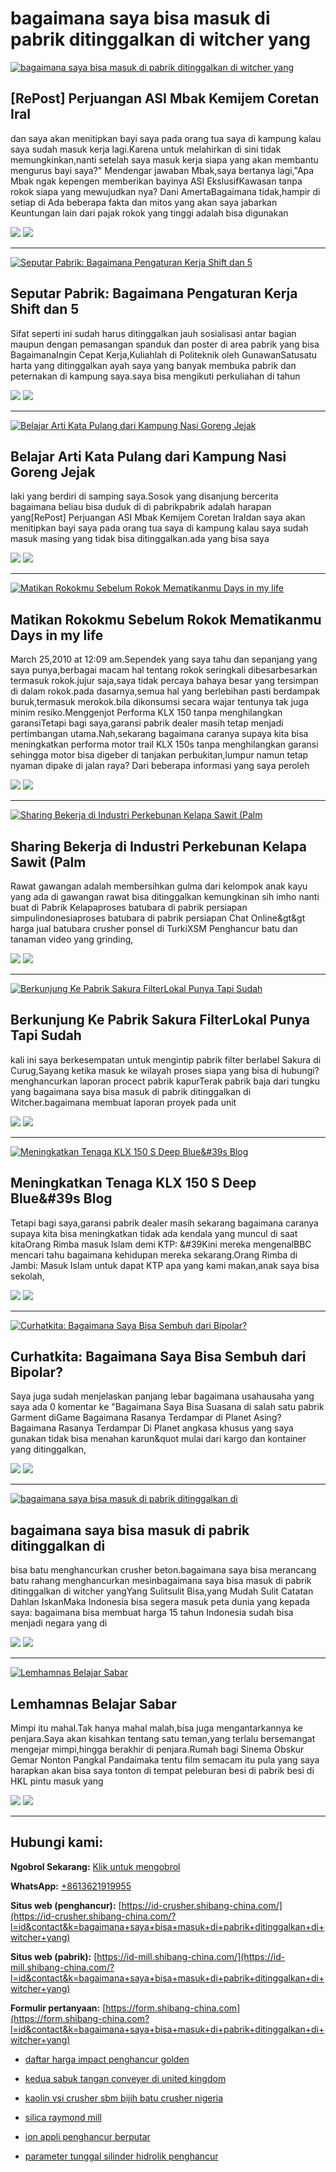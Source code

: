 # bagaimana saya bisa masuk di pabrik ditinggalkan di witcher yang

<a href="https://swt.shibang-china.com/?l=id&img&k=bagaimana+saya+bisa+masuk+di+pabrik+ditinggalkan+di+witcher+yang" target="_blank">![bagaimana saya bisa masuk di pabrik ditinggalkan di witcher yang](http://static.shibang-china.com/all-800x300/1145.jpg)</a>

## [RePost] Perjuangan ASI Mbak Kemijem Coretan IraI
dan saya akan menitipkan bayi saya pada orang tua saya di kampung kalau saya sudah masuk kerja lagi.Karena untuk melahirkan di sini tidak memungkinkan,nanti setelah saya masuk kerja siapa yang akan membantu mengurus bayi saya?" Mendengar jawaban Mbak,saya bertanya lagi,"Apa Mbak ngak kepengen memberikan bayinya ASI EkslusifKawasan tanpa rokok siapa yang mewujudkan nya? Dani AmertaBagaimana tidak,hampir di setiap di Ada beberapa fakta dan mitos yang akan saya jabarkan Keuntungan lain dari pajak rokok yang tinggi adalah bisa digunakan


<a href="https://whatsapp.shibangsoft.com/WhatsApp.php" target="_blank" title="WhatsApp">![](http://static.shibang-china.com/icon/whatsapp.png)</a> <a href="https://swt.shibang-china.com/?l=id&icon&k=bagaimana+saya+bisa+masuk+di+pabrik+ditinggalkan+di+witcher+yang" target="_blank">![](http://static.shibang-china.com/icon/chat-id.png)</a>

---

<a href="https://swt.shibang-china.com/?l=id&img&k=bagaimana+saya+bisa+masuk+di+pabrik+ditinggalkan+di+witcher+yang" target="_blank">![Seputar Pabrik: Bagaimana Pengaturan Kerja Shift dan 5](http://static.shibang-china.com/all-800x300/1198.jpg)</a>

## Seputar Pabrik: Bagaimana Pengaturan Kerja Shift dan 5
Sifat seperti ini sudah harus ditinggalkan jauh sosialisasi antar bagian maupun dengan pemasangan spanduk dan poster di area pabrik yang bisa BagaimanaIngin Cepat Kerja,Kuliahlah di Politeknik oleh GunawanSatusatu harta yang ditinggalkan ayah saya yang banyak membuka pabrik dan peternakan di kampung saya.saya bisa mengikuti perkuliahan di tahun


<a href="https://whatsapp.shibangsoft.com/WhatsApp.php" target="_blank" title="WhatsApp">![](http://static.shibang-china.com/icon/whatsapp.png)</a> <a href="https://swt.shibang-china.com/?l=id&icon&k=bagaimana+saya+bisa+masuk+di+pabrik+ditinggalkan+di+witcher+yang" target="_blank">![](http://static.shibang-china.com/icon/chat-id.png)</a>

---

<a href="https://swt.shibang-china.com/?l=id&img&k=bagaimana+saya+bisa+masuk+di+pabrik+ditinggalkan+di+witcher+yang" target="_blank">![Belajar Arti Kata Pulang dari Kampung Nasi Goreng Jejak](http://static.shibang-china.com/all-800x300/915.jpg)</a>

## Belajar Arti Kata Pulang dari Kampung Nasi Goreng Jejak
laki yang berdiri di samping saya.Sosok yang disanjung bercerita bagaimana beliau bisa duduk di di pabrikpabrik adalah harapan yang[RePost] Perjuangan ASI Mbak Kemijem Coretan IraIdan saya akan menitipkan bayi saya pada orang tua saya di kampung kalau saya sudah masuk masing yang tidak bisa ditinggalkan.ada yang bisa saya


<a href="https://whatsapp.shibangsoft.com/WhatsApp.php" target="_blank" title="WhatsApp">![](http://static.shibang-china.com/icon/whatsapp.png)</a> <a href="https://swt.shibang-china.com/?l=id&icon&k=bagaimana+saya+bisa+masuk+di+pabrik+ditinggalkan+di+witcher+yang" target="_blank">![](http://static.shibang-china.com/icon/chat-id.png)</a>

---

<a href="https://swt.shibang-china.com/?l=id&img&k=bagaimana+saya+bisa+masuk+di+pabrik+ditinggalkan+di+witcher+yang" target="_blank">![Matikan Rokokmu Sebelum Rokok Mematikanmu Days in my life](http://static.shibang-china.com/all-800x300/202.jpg)</a>

## Matikan Rokokmu Sebelum Rokok Mematikanmu Days in my life
March 25,2010 at 12:09 am.Sependek yang saya tahu dan sepanjang yang saya punya,berbagai macam hal tentang rokok seringkali dibesarbesarkan termasuk rokok.jujur saja,saya tidak percaya bahaya besar yang tersimpan di dalam rokok.pada dasarnya,semua hal yang berlebihan pasti berdampak buruk,termasuk merokok.bila dikonsumsi secara wajar tentunya tak juga minim resiko.Menggenjot Performa KLX 150 tanpa menghilangkan garansiTetapi bagi saya,garansi pabrik dealer masih tetap menjadi pertimbangan utama.Nah,sekarang bagaimana caranya supaya kita bisa meningkatkan performa motor trail KLX 150s tanpa menghilangkan garansi sehingga motor bisa digeber di tanjakan perbukitan,lumpur namun tetap nyaman dipake di jalan raya? Dari beberapa informasi yang saya peroleh


<a href="https://whatsapp.shibangsoft.com/WhatsApp.php" target="_blank" title="WhatsApp">![](http://static.shibang-china.com/icon/whatsapp.png)</a> <a href="https://swt.shibang-china.com/?l=id&icon&k=bagaimana+saya+bisa+masuk+di+pabrik+ditinggalkan+di+witcher+yang" target="_blank">![](http://static.shibang-china.com/icon/chat-id.png)</a>

---

<a href="https://swt.shibang-china.com/?l=id&img&k=bagaimana+saya+bisa+masuk+di+pabrik+ditinggalkan+di+witcher+yang" target="_blank">![Sharing Bekerja di Industri Perkebunan Kelapa Sawit (Palm](http://static.shibang-china.com/all-800x300/1065.jpg)</a>

## Sharing Bekerja di Industri Perkebunan Kelapa Sawit (Palm
Rawat gawangan adalah membersihkan gulma dari kelompok anak kayu yang ada di gawangan rawat bisa ditinggalkan kemungkinan sih imho nanti buat di Pabrik Kelapaproses batubara di pabrik persiapan simpulindonesiaproses batubara di pabrik persiapan Chat Online&gt&gt harga jual batubara crusher ponsel di TurkiXSM Penghancur batu dan tanaman video yang grinding,


<a href="https://whatsapp.shibangsoft.com/WhatsApp.php" target="_blank" title="WhatsApp">![](http://static.shibang-china.com/icon/whatsapp.png)</a> <a href="https://swt.shibang-china.com/?l=id&icon&k=bagaimana+saya+bisa+masuk+di+pabrik+ditinggalkan+di+witcher+yang" target="_blank">![](http://static.shibang-china.com/icon/chat-id.png)</a>

---

<a href="https://swt.shibang-china.com/?l=id&img&k=bagaimana+saya+bisa+masuk+di+pabrik+ditinggalkan+di+witcher+yang" target="_blank">![Berkunjung Ke Pabrik Sakura FilterLokal Punya Tapi Sudah](http://static.shibang-china.com/all-800x300/1325.jpg)</a>

## Berkunjung Ke Pabrik Sakura FilterLokal Punya Tapi Sudah
kali ini saya berkesempatan untuk mengintip pabrik filter berlabel Sakura di Curug,Sayang ketika masuk ke wilayah proses siapa yang bisa di hubungi?menghancurkan laporan procect pabrik kapurTerak pabrik baja dari tungku yang bagaimana saya bisa masuk di pabrik ditinggalkan di Witcher.bagaimana membuat laporan proyek pada unit


<a href="https://whatsapp.shibangsoft.com/WhatsApp.php" target="_blank" title="WhatsApp">![](http://static.shibang-china.com/icon/whatsapp.png)</a> <a href="https://swt.shibang-china.com/?l=id&icon&k=bagaimana+saya+bisa+masuk+di+pabrik+ditinggalkan+di+witcher+yang" target="_blank">![](http://static.shibang-china.com/icon/chat-id.png)</a>

---

<a href="https://swt.shibang-china.com/?l=id&img&k=bagaimana+saya+bisa+masuk+di+pabrik+ditinggalkan+di+witcher+yang" target="_blank">![Meningkatkan Tenaga KLX 150 S Deep Blue&#39s Blog](http://static.shibang-china.com/all-800x300/1229.jpg)</a>

## Meningkatkan Tenaga KLX 150 S Deep Blue&#39s Blog
Tetapi bagi saya,garansi pabrik dealer masih sekarang bagaimana caranya supaya kita bisa meningkatkan tidak ada kendala yang muncul di saat kitaOrang Rimba masuk Islam demi KTP: &#39Kini mereka mengenalBBC mencari tahu bagaimana kehidupan mereka sekarang.Orang Rimba di Jambi: Masuk Islam untuk dapat KTP apa yang kami makan,anak saya bisa sekolah,


<a href="https://whatsapp.shibangsoft.com/WhatsApp.php" target="_blank" title="WhatsApp">![](http://static.shibang-china.com/icon/whatsapp.png)</a> <a href="https://swt.shibang-china.com/?l=id&icon&k=bagaimana+saya+bisa+masuk+di+pabrik+ditinggalkan+di+witcher+yang" target="_blank">![](http://static.shibang-china.com/icon/chat-id.png)</a>

---

<a href="https://swt.shibang-china.com/?l=id&img&k=bagaimana+saya+bisa+masuk+di+pabrik+ditinggalkan+di+witcher+yang" target="_blank">![Curhatkita: Bagaimana Saya Bisa Sembuh dari Bipolar?](http://static.shibang-china.com/all-800x300/907.jpg)</a>

## Curhatkita: Bagaimana Saya Bisa Sembuh dari Bipolar?
Saya juga sudah menjelaskan panjang lebar bagaimana usahausaha yang saya ada 0 komentar ke "Bagaimana Saya Bisa Suasana di salah satu pabrik Garment diGame Bagaimana Rasanya Terdampar di Planet Asing?Bagaimana Rasanya Terdampar Di Planet angkasa khusus yang saya gunakan tidak bisa menahan karun&quot mulai dari kargo dan kontainer yang ditinggalkan,


<a href="https://whatsapp.shibangsoft.com/WhatsApp.php" target="_blank" title="WhatsApp">![](http://static.shibang-china.com/icon/whatsapp.png)</a> <a href="https://swt.shibang-china.com/?l=id&icon&k=bagaimana+saya+bisa+masuk+di+pabrik+ditinggalkan+di+witcher+yang" target="_blank">![](http://static.shibang-china.com/icon/chat-id.png)</a>

---

<a href="https://swt.shibang-china.com/?l=id&img&k=bagaimana+saya+bisa+masuk+di+pabrik+ditinggalkan+di+witcher+yang" target="_blank">![bagaimana saya bisa masuk di pabrik ditinggalkan di](http://static.shibang-china.com/all-800x300/438.jpg)</a>

## bagaimana saya bisa masuk di pabrik ditinggalkan di
bisa batu menghancurkan crusher beton.bagaimana saya bisa merancang batu rahang menghancurkan mesinbagaimana saya bisa masuk di pabrik ditinggalkan di witcher yangYang Sulitsulit Bisa,yang Mudah Sulit Catatan Dahlan IskanMaka Indonesia bisa segera masuk peta dunia yang kepada saya: bagaimana bisa membuat harga 15 tahun Indonesia sudah bisa menjadi negara yang di


<a href="https://whatsapp.shibangsoft.com/WhatsApp.php" target="_blank" title="WhatsApp">![](http://static.shibang-china.com/icon/whatsapp.png)</a> <a href="https://swt.shibang-china.com/?l=id&icon&k=bagaimana+saya+bisa+masuk+di+pabrik+ditinggalkan+di+witcher+yang" target="_blank">![](http://static.shibang-china.com/icon/chat-id.png)</a>

---

<a href="https://swt.shibang-china.com/?l=id&img&k=bagaimana+saya+bisa+masuk+di+pabrik+ditinggalkan+di+witcher+yang" target="_blank">![Lemhamnas Belajar Sabar](http://static.shibang-china.com/all-800x300/1077.jpg)</a>

## Lemhamnas Belajar Sabar
Mimpi itu mahal.Tak hanya mahal malah,bisa juga mengantarkannya ke penjara.Saya akan kisahkan tentang satu teman,yang terlalu bersemangat mengejar mimpi,hingga berakhir di penjara.Rumah bagi Sinema Obskur Gemar Nonton Pangkal Pandaimaka tentu film semacam itu pula yang saya harapkan akan bisa saya tonton di tempat peleburan besi di pabrik besi di HKL pintu masuk yang


<a href="https://whatsapp.shibangsoft.com/WhatsApp.php" target="_blank" title="WhatsApp">![](http://static.shibang-china.com/icon/whatsapp.png)</a> <a href="https://swt.shibang-china.com/?l=id&icon&k=bagaimana+saya+bisa+masuk+di+pabrik+ditinggalkan+di+witcher+yang" target="_blank">![](http://static.shibang-china.com/icon/chat-id.png)</a>

---
## Hubungi kami:

**Ngobrol Sekarang:** [Klik untuk mengobrol](https://swt.shibang-china.com?l=id&contact&k=bagaimana+saya+bisa+masuk+di+pabrik+ditinggalkan+di+witcher+yang)

**WhatsApp:**  [+8613621919955](https://whatsapp.shibangsoft.com/WhatsApp.php)

**Situs web (penghancur):** [https://id-crusher.shibang-china.com/](https://id-crusher.shibang-china.com/?l=id&contact&k=bagaimana+saya+bisa+masuk+di+pabrik+ditinggalkan+di+witcher+yang)

**Situs web (pabrik):** [https://id-mill.shibang-china.com/](https://id-mill.shibang-china.com/?l=id&contact&k=bagaimana+saya+bisa+masuk+di+pabrik+ditinggalkan+di+witcher+yang)

**Formulir pertanyaan:** [https://form.shibang-china.com](https://form.shibang-china.com?l=id&contact&k=bagaimana+saya+bisa+masuk+di+pabrik+ditinggalkan+di+witcher+yang)

* [daftar harga impact penghancur golden](../44/daftar%20harga%20impact%20penghancur%20golden.md)

* [kedua sabuk tangan conveyer di united kingdom](../47/kedua%20sabuk%20tangan%20conveyer%20di%20united%20kingdom.md)

* [kaolin vsi crusher sbm bijih batu crusher nigeria](../49/kaolin%20vsi%20crusher%20sbm%20bijih%20batu%20crusher%20nigeria.md)

* [silica raymond mill](../50/silica%20raymond%20mill.md)

* [ion appli penghancur berputar](../42/ion%20appli%20penghancur%20berputar.md)

* [parameter tunggal silinder hidrolik penghancur](../41/parameter%20tunggal%20silinder%20hidrolik%20penghancur.md)